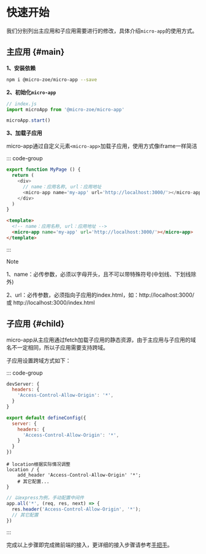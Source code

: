 # 快速开始

我们分别列出主应用和子应用需要进行的修改，具体介绍`micro-app`的使用方式。

## 主应用 {#main}

**1、安装依赖**
```bash
npm i @micro-zoe/micro-app --save
```

**2、初始化`micro-app`**
```js
// index.js
import microApp from '@micro-zoe/micro-app'

microApp.start()
```

**3、加载子应用**

micro-app通过自定义元素`<micro-app>`加载子应用，使用方式像iframe一样简洁

::: code-group

```js [React]
export function MyPage () {
  return (
    <div>
      // name：应用名称, url：应用地址
      <micro-app name='my-app' url='http://localhost:3000/'></micro-app>
    </div>
  )
}
```

```html [Vue]
<template>
  <!-- name：应用名称, url：应用地址 -->
  <micro-app name='my-app' url='http://localhost:3000/'></micro-app>
</template>
```

:::

> [!NOTE]
> 1、name：必传参数，必须以字母开头，且不可以带特殊符号(中划线、下划线除外)
>
> 2、url：必传参数，必须指向子应用的index.html，如：http://localhost:3000/ 或 http://localhost:3000/index.html


## 子应用 {#child}

micro-app从主应用通过fetch加载子应用的静态资源，由于主应用与子应用的域名不一定相同，所以子应用需要支持跨域。

子应用设置跨域方式如下：

::: code-group

```js [Webpack]
devServer: {
  headers: {
    'Access-Control-Allow-Origin': '*',
  }
}
```

```js [Vite]
export default defineConfig({
  server: {
    headers: {
      'Access-Control-Allow-Origin': '*',
    }
  }
})
```

```nginx [nginx]
# location根据实际情况调整
location / {
    add_header 'Access-Control-Allow-Origin' '*';
    # 其它配置...
}
```

```js [NodeJs]
// 以express为例，手动配置中间件
app.all('*', (req, res, next) => {
  res.header('Access-Control-Allow-Origin', '*');
  // 其它配置
})

```

:::

完成以上步骤即完成微前端的接入，更详细的接入步骤请参考[手把手](/zh-cn/framework/introduce)。
